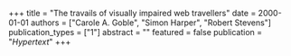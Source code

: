 +++
title = "The travails of visually impaired web travellers"
date = 2000-01-01
authors = ["Carole A. Goble", "Simon Harper", "Robert Stevens"]
publication_types = ["1"]
abstract = ""
featured = false
publication = "*Hypertext*"
+++

